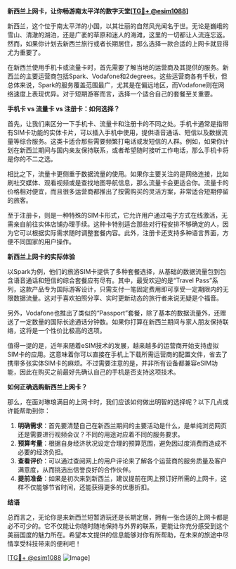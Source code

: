 **新西兰上网卡，让你畅游南太平洋的数字天堂[[TG💪+ @esim1088](https://t.me/s/esim1088)]**

新西兰，这个位于南太平洋的小国，以其壮丽的自然风光闻名于世。无论是巍峨的雪山、清澈的湖泊，还是广袤的草原和迷人的海滩，这里的一切都让人流连忘返。然而，如果你计划去新西兰旅行或者长期居住，那么选择一款合适的上网卡就显得尤为重要了。

在新西兰使用手机卡或流量卡时，首先需要了解当地的运营商及其提供的服务。新西兰的主要运营商包括Spark、Vodafone和2degrees。这些运营商各有千秋，但总体来说，Spark的服务覆盖范围最广，尤其是在偏远地区，而Vodafone则在网络速度上表现优异。对于短期游客而言，选择一个适合自己的套餐至关重要。

**手机卡 vs 流量卡 vs 注册卡：如何选择？**

首先，让我们来区分一下手机卡、流量卡和注册卡的不同之处。手机卡通常是指带有SIM卡功能的实体卡片，可以插入手机中使用，提供语音通话、短信以及数据流量等综合服务。这类卡适合那些需要频繁打电话或发短信的人群。例如，如果你计划在新西兰期间与国内亲友保持联系，或者希望随时接听工作电话，那么手机卡将是你的不二之选。

相比之下，流量卡更侧重于数据流量的使用。如果你主要关注的是网络连接，比如刷社交媒体、观看视频或是查找地图导航信息，那么流量卡会更适合你。流量卡的价格相对便宜，而且很多运营商都推出了按需购买的灵活方案，非常适合短期停留的旅客。

至于注册卡，则是一种特殊的SIM卡形式，它允许用户通过电子方式在线激活，无需亲自前往实体店铺办理手续。这种卡特别适合那些对行程安排不够确定的人，因为它可以根据实际需求随时调整套餐内容。此外，注册卡还支持多种语言界面，方便不同国家的用户操作。

**新西兰上网卡的实际体验**

以Spark为例，他们的旅游SIM卡提供了多种套餐选择，从基础的数据流量包到包含语音通话和短信的综合套餐应有尽有。其中，最受欢迎的是“Travel Pass”系列，这款产品专为国际游客设计，只需支付一笔固定费用即可享受一定期限内的无限数据流量。这对于喜欢拍照分享、实时更新动态的旅行者来说无疑是个福音。

另外，Vodafone也推出了类似的“Passport”套餐，除了基本的数据流量外，还赠送了一定数量的国际长途通话分钟数。如果你打算在新西兰期间与家人朋友保持联络，这将是一个性价比极高的选项。

值得一提的是，近年来随着eSIM技术的发展，越来越多的运营商开始支持虚拟SIM卡的应用。这意味着你可以直接在手机上下载所需运营商的配置文件，省去了携带多张实体SIM卡的麻烦。不过需要注意的是，并非所有设备都兼容eSIM功能，因此在购买之前最好先确认自己的手机是否支持这项技术。

**如何正确选购新西兰上网卡？**

那么，在面对琳琅满目的上网卡时，我们应该如何做出明智的选择呢？以下几点或许能帮助到你：

1. **明确需求**：首先要清楚自己在新西兰期间的主要活动是什么，是单纯浏览网页还是需要进行视频会议？不同的用途对应着不同的服务要求。
2. **预算考量**：根据自身经济状况设定合理的预算范围，避免因过度消费而造成不必要的经济负担。
3. **查看评价**：可以通过查阅网上的用户评论来了解各个运营商的服务质量及客户满意度，从而挑选出信誉良好的合作伙伴。
4. **提前准备**：如果是初次来到新西兰，建议提前在网上预订好所需的上网卡，这样不仅能够节省时间，还能获得更多的优惠折扣。

**结语**

总而言之，无论你是来新西兰短暂游玩还是长期定居，拥有一张合适的上网卡都是必不可少的。它不仅能让你随时随地保持与外界的联系，更能让你充分感受到这个美丽国度的魅力所在。希望本文提供的信息能够对你有所帮助，在未来的旅途中尽情享受科技带来的便利吧！

[[TG💪+ @esim1088](https://t.me/s/esim1088) ![Image](https://i.postimg.cc/4NQfJmqS/Snipaste-2025-05-13-00-14-12.png)]